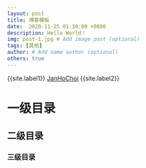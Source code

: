 ```yaml
---
layout: post
title: 博客模板
date:  2020-11-25 01:30:00 +0800
description: Hello World！
img: post-1.jpg # Add image post (optional)
tags: [其他]
author: # Add name author (optional)
others: true
---
```


{{site.label1}} <a href="https://github.com/janhochoi/" target="\_blank">JanHoChoi</a> {{site.label2}}

# 一级目录

## 二级目录

### 三级目录
